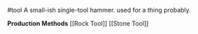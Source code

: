 #tool
A small-ish single-tool hammer. used for a thing probably.

**Production Methods**
[[Rock Tool]]
[[Stone Tool]]